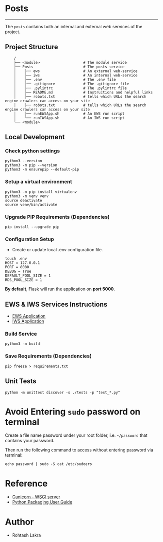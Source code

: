 # Posts

---

The ```posts``` contains both an internal and external web services of the project.



## Project Structure
```
    /
    ├── <module>                    # The module service
    ├── Posts                       # The posts service
    │    ├── ews                    # An external web-service
    │    ├── iws                    # An internal web-service
    │    ├── .env                   # The .env file
    │    ├── .gitignore             # The .gitignore file
    │    ├── .pylintrc              # The .pylintrc file
    │    ├── README.md              # Instructions and helpful links
    │    ├── robots.txt             # tells which URLs the search engine crawlers can access on your site
    │    ├── robots.txt             # tells which URLs the search engine crawlers can access on your site
    │    ├── runEWSApp.sh           # An EWS run script
    │    └── runIWSApp.sh           # An IWS run script
    └── <module>
```

## Local Development

### Check python settings
```shell
python3 --version
python3 -m pip --version
python3 -m ensurepip --default-pip
```

### Setup a virtual environment
```
python3 -m pip install virtualenv
python3 -m venv venv
source deactivate
source venv/bin/activate
```

### Upgrade PIP Requirements (Dependencies)
```shell
pip install --upgrade pip
```

### Configuration Setup

- Create or update local .env configuration file.

```shell
touch .env
HOST = 127.0.0.1
PORT = 8080
DEBUG = True
DEFAULT_POOL_SIZE = 1
RDS_POOL_SIZE = 1
```

**By default**, Flask will run the application on **port 5000**.

## EWS & IWS Services Instructions
- [EWS Application](./ews/README.md)
- [IWS Application](./iws/README.md)

### Build Service
```shell
python3 -m build
```

### Save Requirements (Dependencies)
```shell
pip freeze > requirements.txt
```

## Unit Tests
```shell
python -m unittest discover -s ./tests -p "test_*.py"
```

# Avoid Entering ```sudo``` password on terminal

Create a file name password under your root folder, i.e. ```~/password``` that contains your password.

Then run the following command to access without entering password via terminal:
```shell
echo password | sudo -S cat /etc/sudoers
```


# Reference

- [Gunicorn - WSGI server](https://docs.gunicorn.org/en/latest/index.html)
- [Python Packaging User Guide](https://packaging.python.org/en/latest/)

# Author
- Rohtash Lakra
